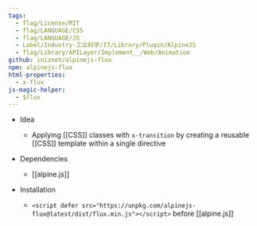 ```yaml
---
tags:
  - flag/License/MIT
  - flag/LANGUAGE/CSS
  - flag/LANGUAGE/JS
  - Label/Industry-工业科学/IT/Library/Plugin/AlpineJS
  - flag/Library/APILayer/Implement__/Web/Animation
github: iniznet/alpinejs-flux
npm: alpinejs-flux
html-properties:
  - x-flux
js-magic-helper:
  - $flux
---
```


- Idea
    - Applying [[CSS]] classes with `x-transition` by creating a reusable [[CSS]] template within a single directive

- Dependencies
    - [[alpine.js]]

- Installation
    - `<script defer src="https://unpkg.com/alpinejs-flux@latest/dist/flux.min.js"></script>` before [[alpine.js]]
